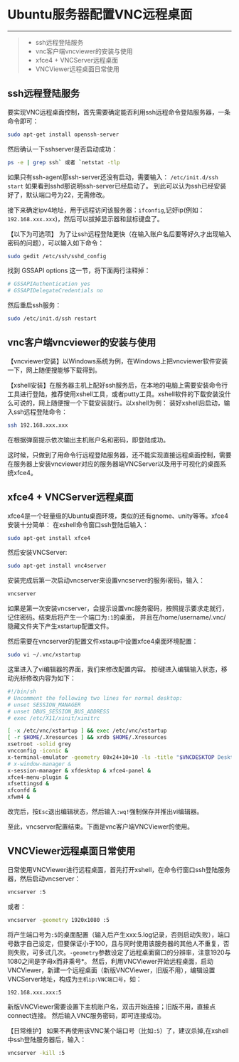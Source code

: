 # Ubuntu服务器配置VNC远程桌面

------

> * ssh远程登陆服务
> * vnc客户端vncviewer的安装与使用
> * xfce4 + VNCServer远程桌面
> * VNCViewer远程桌面日常使用

<!--more-->
## ssh远程登陆服务
要实现VNC远程桌面控制，首先需要确定能否利用ssh远程命令登陆服务器，一条命令即可：
```bash
sudo apt-get install openssh-server
```
然后确认一下sshserver是否启动成功：
```bash
ps -e | grep ssh` 或者 `netstat -tlp
```
如果只有ssh-agent那ssh-server还没有启动，需要输入： `/etc/init.d/ssh start`
如果看到sshd那说明ssh-server已经启动了。
到此可以认为ssh已经安装好了，默认端口号为22，无需修改。

接下来确定ipv4地址，用于远程访问该服务器：`ifconfig`,记好ip(例如：`192.168.xxx.xxx`)，然后可以拔掉显示器和鼠标键盘了。

【以下为可选项】
为了让ssh远程登陆更快（在输入账户名后要等好久才出现输入密码的问题），可以输入如下命令：
```bash
sudo gedit /etc/ssh/sshd_config
```
找到 GSSAPI options 这一节，将下面两行注释掉：
```bash
# GSSAPIAuthentication yes
# GSSAPIDelegateCredentials no
```
然后重启ssh服务：
```bash
sudo /etc/init.d/ssh restart
```

## vnc客户端vncviewer的安装与使用
【vncviewer安装】以Windows系统为例，在Windows上把vncviewer软件安装一下，网上随便搜能够下载得到。

【xshell安装】在服务器主机上配好ssh服务后，在本地的电脑上需要安装命令行工具进行登陆，推荐使用xshell工具，或者putty工具。xshell软件的下载安装没什么可说的，网上随便搜一个下载安装就行。以xshell为例：
装好xshell后启动，输入ssh远程登陆命令：
```bash
ssh 192.168.xxx.xxx
```
在根据弹窗提示依次输出主机账户名和密码，即登陆成功。

这时候，只做到了用命令行远程登陆服务器，还不能实现直接远程桌面控制，需要在服务器上安装vncviewer对应的服务器端VNCServer以及用于可视化的桌面系统xfce4。

## xfce4 + VNCServer远程桌面
xfce4是一个轻量级的Ubuntu桌面环境，类似的还有gnome、unity等等。xfce4安装十分简单：
在xshell命令窗口ssh登陆后输入：
```bash
sudo apt-get install xfce4
```
然后安装VNCServer:
```bash
sudo apt-get install vnc4server
```
安装完成后第一次启动vncserver来设置vncserver的服务i密码，输入：
```bash
vncserver
```
如果是第一次安装vncserver，会提示设置vnc服务密码，按照提示要求走就行，记住密码。结束后将产生一个端口为`:1`的桌面，
并且在/home/username/.vnc/隐藏文件夹下产生xstartup配置文件。

然后需要在vncserver的配置文件xstaup中设置xfce4桌面环境配置：
```bash
sudo vi ~/.vnc/xstartup
```
这里进入了vi编辑器的界面，我们来修改配置内容。
按i键进入编辑输入状态，移动光标修改内容为如下：
```bash
#!/bin/sh
# Uncomment the following two lines for normal desktop:
# unset SESSION_MANAGER
# unset DBUS_SESSION_BUS_ADDRESS
# exec /etc/X11/xinit/xinitrc

[ -x /etc/vnc/xstartup ] && exec /etc/vnc/xstartup
[ -r $HOME/.Xresources ] && xrdb $HOME/.Xresources
xsetroot -solid grey
vncconfig -iconic &
x-terminal-emulator -geometry 80x24+10+10 -ls -title "$VNCDESKTOP Desktop" &
# x-window-manager &
x-session-manager & xfdesktop & xfce4-panel &
xfce4-menu-plugin &
xfsettingsd &
xfconfd &
xfwm4 &
```
改完后，按`Esc`退出编辑状态，然后输入`:wq!`强制保存并推出vi编辑器。

至此，vncserver配置结束。下面是vnc客户端VNCViewer的使用。

## VNCViewer远程桌面日常使用
日常使用VNCViewer进行远程桌面，首先打开xshell，在命令行窗口ssh登陆服务器，然后启动vncserver：
```bash
vncserver :5
```
或者：
```bash
vncserver -geometry 1920x1080 :5
```
将产生端口号为`:5`的桌面配置（输入后产生xxx:5.log记录，否则启动失败），端口号数字自己设定，但要保证小于100，且与同时使用该服务器的其他人不重复，否则失败，可多试几次。`-geometry`参数设定了远程桌面窗口的分辨率，注意1920与1080之间是字母x而非乘号*。
然后，利用VNCViewer开始远程桌面，启动VNCViewer，新建一个远程桌面（新版VNCViewer，旧版不用），编辑设置VNCServer地址，构成为`主机ip:VNC端口号`，如：
```bash
192.168.xxx.xxx:5
```
新版VNCViewer需要设置下主机账户名，双击开始连接；旧版不用，直接点connect连接。
然后输入VNC服务密码，即可连接成功。

【日常维护】
如果不再使用该VNC某个端口号（比如`:5`）了，建议杀掉,在xshell中ssh登陆服务器后，输入：
```bash
vncserver -kill :5
```

